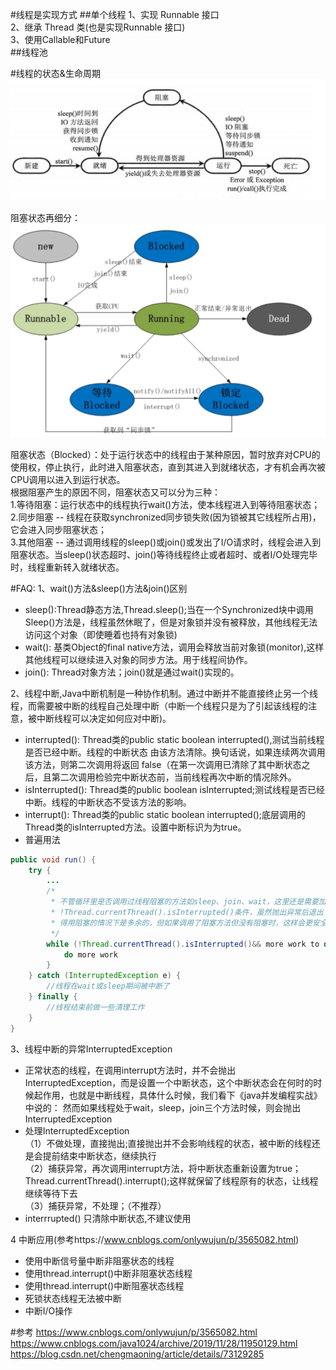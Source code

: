#线程是实现方式
##单个线程
1、实现 Runnable 接口  
2、继承 Thread 类(也是实现Runnable 接口)   
3、使用Callable和Future  
##线程池




#线程的状态&生命周期
![alt](线程状态1.JPG)

阻塞状态再细分：
![alt](线程状态2.png)

阻塞状态（Blocked）：处于运行状态中的线程由于某种原因，暂时放弃对CPU的使用权，停止执行，此时进入阻塞状态，直到其进入到就绪状态，才有机会再次被CPU调用以进入到运行状态。  
根据阻塞产生的原因不同，阻塞状态又可以分为三种：  
1.等待阻塞：运行状态中的线程执行wait()方法，使本线程进入到等待阻塞状态；  
2.同步阻塞 -- 线程在获取synchronized同步锁失败(因为锁被其它线程所占用)，它会进入同步阻塞状态；  
3.其他阻塞 -- 通过调用线程的sleep()或join()或发出了I/O请求时，线程会进入到阻塞状态。当sleep()状态超时、join()等待线程终止或者超时、或者I/O处理完毕时，线程重新转入就绪状态。  


#FAQ:
1、wait()方法&sleep()方法&join()区别  
- sleep():Thread静态方法,Thread.sleep();当在一个Synchronized块中调用Sleep()方法是，线程虽然休眠了，但是对象锁并没有被释放，其他线程无法访问这个对象（即使睡着也持有对象锁)  
- wait(): 基类Object的final native方法，调用会释放当前对象锁(monitor),这样其他线程可以继续进入对象的同步方法。用于线程间协作。
- join(): Thread对象方法；join()就是通过wait()实现的。


2、线程中断,Java中断机制是一种协作机制。通过中断并不能直接终止另一个线程，而需要被中断的线程自己处理中断（中断一个线程只是为了引起该线程的注意，被中断线程可以决定如何应对中断)。
- interrupted(): Thread类的public static boolean interrupted(),测试当前线程是否已经中断。线程的中断状态 由该方法清除。换句话说，如果连续两次调用该方法，则第二次调用将返回 false（在第一次调用已清除了其中断状态之后，且第二次调用检验完中断状态前，当前线程再次中断的情况除外。
- isInterrupted(): Thread类的public boolean isInterrupted;测试线程是否已经中断。线程的中断状态不受该方法的影响。
- interrupt(): Thread类的public static boolean interrupted();底层调用的Thread类的isInterrupted方法。设置中断标识为为true。
- 普遍用法
``` java
public void run() {
    try {
        ...
        /*
         * 不管循环里是否调用过线程阻塞的方法如sleep、join、wait，这里还是需要加上
         * !Thread.currentThread().isInterrupted()条件，虽然抛出异常后退出了循环，显
         * 得用阻塞的情况下是多余的，但如果调用了阻塞方法但没有阻塞时，这样会更安全、更及时。
         */
        while (!Thread.currentThread().isInterrupted()&& more work to do) {
            do more work 
        }
    } catch (InterruptedException e) {
        //线程在wait或sleep期间被中断了
    } finally {
        //线程结束前做一些清理工作
    }
}
```


3、线程中断的异常InterruptedException  
- 正常状态的线程，在调用interrupt方法时，并不会抛出InterruptedException，而是设置一个中断状态，这个中断状态会在何时的时候起作用，也就是中断线程，具体什么时候，我们看下《java并发编程实战》中说的：
然而如果线程处于wait，sleep，join三个方法时候，则会抛出InterruptedException
- 处理InterruptedException  
（1）不做处理，直接抛出;直接抛出并不会影响线程的状态，被中断的线程还是会提前结束中断状态，继续执行  
（2）捕获异常，再次调用interrupt方法，将中断状态重新设置为true；Thread.currentThread().interrupt();这样就保留了线程原有的状态，让线程继续等待下去  
（3）捕获异常，不处理；（不推荐）  
-  interrrupted() 只清除中断状态,不建议使用


4 中断应用(参考https://www.cnblogs.com/onlywujun/p/3565082.html)
- 使用中断信号量中断非阻塞状态的线程
- 使用thread.interrupt()中断非阻塞状态线程
- 使用thread.interrupt()中断阻塞状态线程
- 死锁状态线程无法被中断
- 中断I/O操作


#参考
https://www.cnblogs.com/onlywujun/p/3565082.html
https://www.cnblogs.com/java1024/archive/2019/11/28/11950129.html
https://blog.csdn.net/chengmaoning/article/details/73129285







